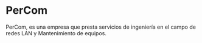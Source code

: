 # PerCom

PerCom, es una empresa que presta servicios de ingeniería en el campo de redes LAN y Mantenimiento de equipos.